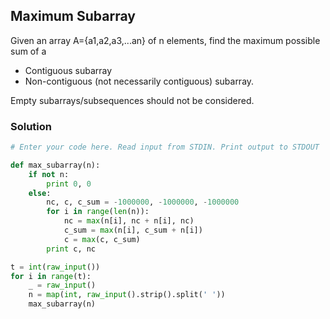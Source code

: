 ## Maximum Subarray

Given an array A={a1,a2,a3,...an} of n elements, find the maximum possible sum of a

- Contiguous subarray
- Non-contiguous (not necessarily contiguous) subarray.

Empty subarrays/subsequences should not be considered.

### Solution

```python
# Enter your code here. Read input from STDIN. Print output to STDOUT

def max_subarray(n):
    if not n:
        print 0, 0
    else:
        nc, c, c_sum = -1000000, -1000000, -1000000
        for i in range(len(n)):
            nc = max(n[i], nc + n[i], nc)
            c_sum = max(n[i], c_sum + n[i])
            c = max(c, c_sum)
        print c, nc

t = int(raw_input())
for i in range(t):
    _ = raw_input()
    n = map(int, raw_input().strip().split(' '))
    max_subarray(n)

```

